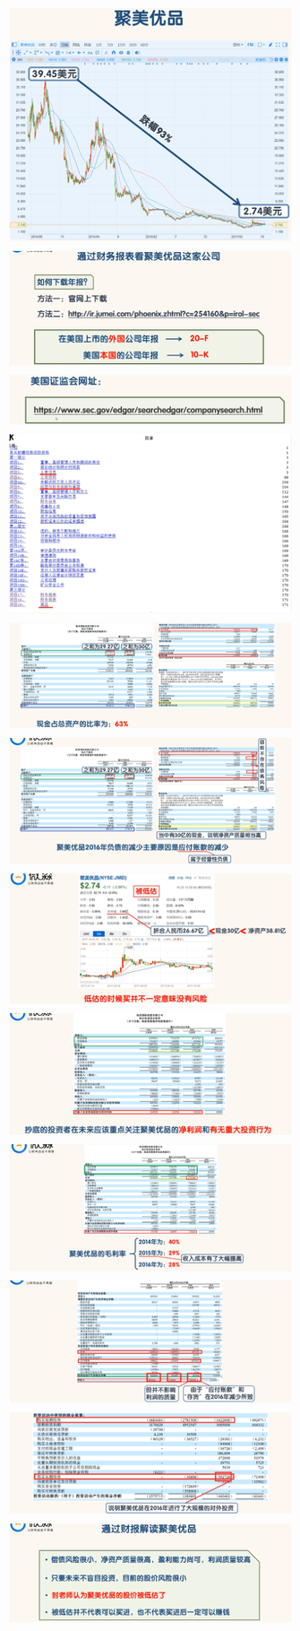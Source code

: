 <img src="images/image-20220506113910362.png" alt="image-20220506113910362" style="zoom:50%;" />

![image-20220506114015023](images/image-20220506114015023.png)

![image-20220506114149700](images/image-20220506114149700.png)

<img src="images/image-20220506114245040.png" alt="image-20220506114245040" style="zoom:50%;" />

![image-20220506114442293](images/image-20220506114442293.png)

![image-20220506114650816](images/image-20220506114650816.png)

![image-20220506114752433](images/image-20220506114752433.png)

![image-20220506114831665](images/image-20220506114831665.png)

![image-20220506114937790](images/image-20220506114937790.png)

![image-20220506115023682](images/image-20220506115023682.png)

![image-20220506115707361](images/image-20220506115707361.png)

![image-20220506115744245](images/image-20220506115744245.png)